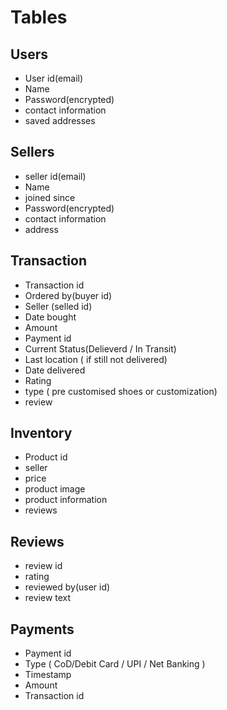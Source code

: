 # Tables

## Users
- User id(email)
- Name
- Password(encrypted)
- contact information
- saved addresses

## Sellers
- seller id(email)
- Name
- joined since
- Password(encrypted)
- contact information
- address

## Transaction
- Transaction id
- Ordered by(buyer id)
- Seller (selled id)
- Date bought
- Amount
- Payment id
- Current Status(Delieverd / In Transit)
- Last location ( if still not delivered)
- Date delivered
- Rating
- type ( pre customised shoes or customization)
- review

## Inventory
- Product id
- seller
- price
- product image
- product information
- reviews

## Reviews
- review id
- rating
- reviewed by(user id)
- review text

## Payments
- Payment id
- Type ( CoD/Debit Card / UPI / Net Banking )
- Timestamp
- Amount
- Transaction id